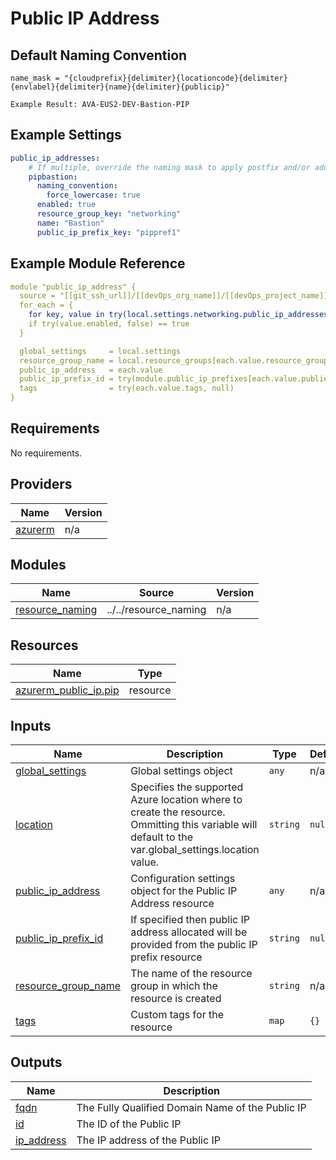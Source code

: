 # Public IP Address

## Default Naming Convention
```
name_mask = "{cloudprefix}{delimiter}{locationcode}{delimiter}{envlabel}{delimiter}{name}{delimiter}{publicip}"

Example Result: AVA-EUS2-DEV-Bastion-PIP
```

## Example Settings
```yaml
public_ip_addresses:
    # If multiple, override the naming mask to apply postfix and/or add name to object
    pipbastion:
      naming_convention:
        force_lowercase: true
      enabled: true
      resource_group_key: "networking"
      name: "Bastion"
      public_ip_prefix_key: "pippref1"
```

## Example Module Reference

```yaml
module "public_ip_address" {
  source = "[[git_ssh_url]]/[[devOps_org_name]]/[[devOps_project_name]]/[[devOps_repo_name]]//modules/networking/public_ip_addresses"
  for_each = {
    for key, value in try(local.settings.networking.public_ip_addresses, {}) : key => value
    if try(value.enabled, false) == true
  }

  global_settings     = local.settings
  resource_group_name = local.resource_groups[each.value.resource_group_key].name
  public_ip_address   = each.value
  public_ip_prefix_id = try(module.public_ip_prefixes[each.value.public_ip_prefix_key].id, null)
  tags                = try(each.value.tags, null)
}
```

<!-- BEGIN_TF_DOCS -->
## Requirements

No requirements.

## Providers

| Name | Version |
|------|---------|
| <a name="provider_azurerm"></a> [azurerm](#provider\_azurerm) | n/a |

## Modules

| Name | Source | Version |
|------|--------|---------|
| <a name="module_resource_naming"></a> [resource\_naming](#module\_resource\_naming) | ../../resource_naming | n/a |

## Resources

| Name | Type |
|------|------|
| [azurerm_public_ip.pip](https://registry.terraform.io/providers/hashicorp/azurerm/latest/docs/resources/public_ip) | resource |

## Inputs

| Name | Description | Type | Default | Required |
|------|-------------|------|---------|:--------:|
| <a name="input_global_settings"></a> [global\_settings](#input\_global\_settings) | Global settings object | `any` | n/a | yes |
| <a name="input_location"></a> [location](#input\_location) | Specifies the supported Azure location where to create the resource. Ommitting this variable will default to the var.global\_settings.location value. | `string` | `null` | no |
| <a name="input_public_ip_address"></a> [public\_ip\_address](#input\_public\_ip\_address) | Configuration settings object for the Public IP Address resource | `any` | n/a | yes |
| <a name="input_public_ip_prefix_id"></a> [public\_ip\_prefix\_id](#input\_public\_ip\_prefix\_id) | If specified then public IP address allocated will be provided from the public IP prefix resource | `string` | `null` | no |
| <a name="input_resource_group_name"></a> [resource\_group\_name](#input\_resource\_group\_name) | The name of the resource group in which the resource is created | `string` | n/a | yes |
| <a name="input_tags"></a> [tags](#input\_tags) | Custom tags for the resource | `map` | `{}` | no |

## Outputs

| Name | Description |
|------|-------------|
| <a name="output_fqdn"></a> [fqdn](#output\_fqdn) | The Fully Qualified Domain Name of the Public IP |
| <a name="output_id"></a> [id](#output\_id) | The ID of the Public IP |
| <a name="output_ip_address"></a> [ip\_address](#output\_ip\_address) | The IP address of the Public IP |
<!-- END_TF_DOCS -->